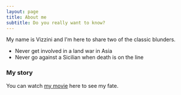 ```yaml
---
layout: page
title: About me
subtitle: Do you really want to know?
---
```


My name is Vizzini and I'm here to share two of the classic blunders. 

- Never get involved in a land war in Asia
- Never go against a Sicilian when death is on the line


### My story

You can watch [my movie](https://en.wikipedia.org/wiki/The_Princess_Bride_%28film%29) here to see my fate. 
